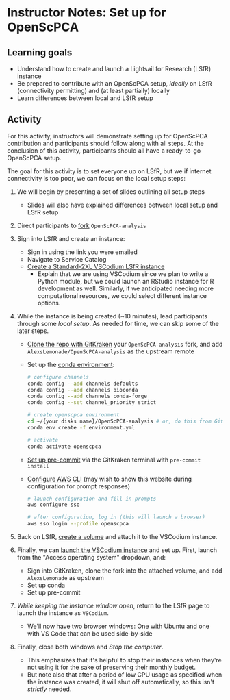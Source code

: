 # Instructor Notes: Set up for OpenScPCA


## Learning goals

- Understand how to create and launch a Lightsail for Research (LSfR) instance
- Be prepared to contribute with an OpenScPCA setup, _ideally_ on LSfR (connectivity permitting) and (at least partially) locally
- Learn differences between local and LSfR setup

## Activity

For this activity, instructors will demonstrate setting up for OpenScPCA contribution and participants should follow along with all steps.
At the conclusion of this activity, participants should all have a ready-to-go OpenScPCA setup.

The goal for this activity is to set everyone up on LSfR, but we if internet connectivity is too poor, we can focus on the local setup steps:

1. We will begin by presenting a set of slides outlining all setup steps
   - Slides will also have explained differences between local setup and LSfR setup

2. Direct participants to [fork](https://openscpca.readthedocs.io/en/latest/technical-setup/fork-the-repo/) `OpenScPCA-analysis`

3. Sign into LSfR and create an instance:
    - Sign in using the link you were emailed
    - Navigate to Service Catalog
    - [Create a Standard-2XL VSCodium LSfR instance](https://openscpca.readthedocs.io/en/latest/software-platforms/aws/creating-vcs/)
      - Explain that we are using VSCodium since we plan to write a Python module, but we could launch an RStudio instance for R development as well.
      Similarly, if we anticipated needing more computational resources, we could select different instance options.

4. While the instance is being created (~10 minutes), lead participants through some _local setup_.
As needed for time, we can skip some of the later steps.
   - [Clone the repo with GitKraken](https://openscpca.readthedocs.io/en/latest/technical-setup/clone-the-repo/) your `OpenScPCA-analysis` fork, and add `AlexsLemonade/OpenScPCA-analysis` as the upstream remote
   - Set up the [conda environment](https://openscpca.readthedocs.io/en/latest/software-platforms/aws/starting-development-on-lsfr/#create-and-activate-a-conda-environment):
      ```bash
      # configure channels
      conda config --add channels defaults
      conda config --add channels bioconda
      conda config --add channels conda-forge
      conda config --set channel_priority strict

      # create openscpca environment
      cd ~/{your disks name}/OpenScPCA-analysis # or, do this from GitKraken terminal without needing to cd
      conda env create -f environment.yml

      # activate
      conda activate openscpca
      ```

    - [Set up pre-commit](https://openscpca.readthedocs.io/en/latest/technical-setup/environment-setup/setup-precommit/) via the GitKraken terminal with `pre-commit install`
    - [Configure AWS CLI](https://openscpca.readthedocs.io/en/latest/technical-setup/environment-setup/configure-aws-cli/) (may wish to show this website during configuration for prompt responses)
      ```bash
      # launch configuration and fill in prompts
      aws configure sso

      # after configuration, log in (this will launch a browser)
      aws sso login --profile openscpca
      ```

5. Back on LSfR, [create a volume](https://openscpca.readthedocs.io/en/latest/software-platforms/aws/working-with-volumes/) and attach it to the VSCodium instance.

6. Finally, we can [launch the VSCodium instance](https://lfr.console.aws.amazon.com/ls/research/webapp/home/virtual-computers) and set up.
First, launch from the "Access operating system" dropdown, and:
    - Sign into GitKraken, clone the fork into the attached volume, and add `AlexsLemonade` as upstream
    - Set up conda
    - Set up pre-commit

7. _While keeping the instance window open_, return to the LSfR page to launch the instance as `VSCodium`.
    - We'll now have two browser windows: One with Ubuntu and one with VS Code that can be used side-by-side

8. Finally, close both windows and _Stop the computer_.
    - This emphasizes that it's helpful to stop their instances when they're not using it for the sake of preserving their monthly budget.
    - But note also that after a period of low CPU usage as specified when the instance was created, it will shut off automatically, so this isn't _strictly_ needed.
